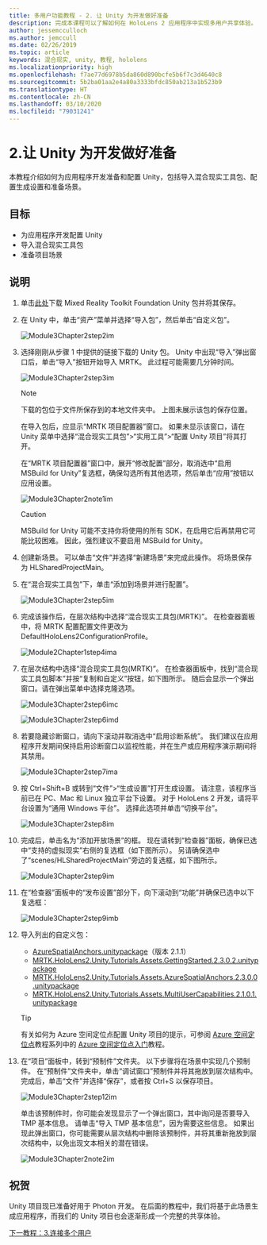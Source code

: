 ```yaml
---
title: 多用户功能教程 - 2. 让 Unity 为开发做好准备
description: 完成本课程可以了解如何在 HoloLens 2 应用程序中实现多用户共享体验。
author: jessemcculloch
ms.author: jemccull
ms.date: 02/26/2019
ms.topic: article
keywords: 混合现实, unity, 教程, hololens
ms.localizationpriority: high
ms.openlocfilehash: f7ae77d6978b5da860d890bcfe5b6f7c3d4640c8
ms.sourcegitcommit: 5b2ba01aa2e4a80a3333bfdc850ab213a1b523b9
ms.translationtype: HT
ms.contentlocale: zh-CN
ms.lasthandoff: 03/10/2020
ms.locfileid: "79031241"
---
```

# <a name="2-getting-unity-ready-for-development"></a>2.让 Unity 为开发做好准备

本教程介绍如何为应用程序开发准备和配置 Unity，包括导入混合现实工具包、配置生成设置和准备场景。

## <a name="objectives"></a>目标

* 为应用程序开发配置 Unity
* 导入混合现实工具包
* 准备项目场景

## <a name="instructions"></a>说明

1. 单击[此处](https://github.com/microsoft/MixedRealityToolkit-Unity/releases/download/v2.3.0/Microsoft.MixedReality.Toolkit.Unity.Foundation.2.3.0.unitypackage)下载 Mixed Reality Toolkit Foundation Unity 包并将其保存。

2. 在 Unity 中，单击“资产”菜单并选择“导入包”，然后单击“自定义包”。

    ![Module3Chapter2step2im](images/module3chapter2step2im.PNG)

3. 选择刚刚从步骤 1 中提供的链接下载的 Unity 包。 Unity 中出现“导入”弹出窗口后，单击“导入”按钮开始导入 MRTK。 此过程可能需要几分钟时间。

    ![Module3Chapter2step3im](images/module3chapter2step3im.PNG)

    >[!NOTE]
    >下载的包位于文件所保存到的本地文件夹中。 上图未展示该包的保存位置。

    在导入包后，应显示“MRTK 项目配置器”窗口。 如果未显示该窗口，请在 Unity 菜单中选择“混合现实工具包”>“实用工具”>“配置 Unity 项目”将其打开。

    在“MRTK 项目配置器”窗口中，展开“修改配置”部分，取消选中“启用 MSBuild for Unity”复选框，确保勾选所有其他选项，然后单击“应用”按钮以应用设置。

    ![Module3Chapter2note1im](images/module3chapter2note1im-missing01.png)

    > [!CAUTION]
    > MSBuild for Unity 可能不支持你将使用的所有 SDK，在启用它后再禁用它可能比较困难。 因此，强烈建议不要启用 MSBuild for Unity。
    
4. 创建新场景。 可以单击“文件”并选择“新建场景”来完成此操作。 将场景保存为 HLSharedProjectMain。

5. 在“混合现实工具包”下，单击“添加到场景并进行配置”。

    ![Module3Chapter2step5im](images/module3chapter2step5im.PNG)

6. 完成该操作后，在层次结构中选择“混合现实工具包(MRTK)”。 在检查器面板中，将 MRTK 配置配置文件更改为 DefaultHoloLens2ConfigurationProfile。

    ![Module2Chapter1step4ima](images/Module2Chapter1step4ima-missing01.png)

7. 在层次结构中选择“混合现实工具包(MRTK)”。 在检查器面板中，找到“混合现实工具包脚本”并按“复制和自定义”按钮，如下图所示。  随后会显示一个弹出窗口。请在弹出菜单中选择克隆选项。

    ![Module3Chapter2step6imc](images/module3chapter2step6imc.PNG)

    ![Module3Chapter2step6imd](images/module3chapter2step6imd.PNG)

8. 若要隐藏诊断窗口，请向下滚动并取消选中“启用诊断系统”。 我们建议在应用程序开发期间保持启用诊断窗口以监视性能，并在生产或应用程序演示期间将其禁用。 

    ![Module3Chapter2step7ima](images/module3chapter2step7ima.PNG)

9. 按 Ctrl+Shift+B 或转到“文件”>“生成设置”打开生成设置。 请注意，该程序当前已在 PC、Mac 和 Linux 独立平台下设置。 对于 HoloLens 2 开发，请将平台设置为“通用 Windows 平台”。 选择此选项并单击“切换平台”。

    ![Module3Chapter2step8im](images/module3chapter2step8im.PNG)

10. 完成后，单击名为“添加开放场景”的框。 现在请转到“检查器”面板，确保已选中“支持的虚拟现实”右侧的复选框（如下图所示）。 另请确保选中了“scenes/HLSharedProjectMain”旁边的复选框，如下图所示。

    ![Module3Chapter2step9im](images/module3chapter2step9im.PNG)

11. 在“检查器”面板中的“发布设置”部分下，向下滚动到“功能”并确保已选中以下复选框：

    ![Module3Chapter2step9imb](images/module3chapter2step9imb.PNG)

12. 导入列出的自定义包：

    * [AzureSpatialAnchors.unitypackage](https://github.com/Azure/azure-spatial-anchors-samples/releases/download/v2.1.1/AzureSpatialAnchors.unitypackage)（版本 2.1.1）
    * [MRTK.HoloLens2.Unity.Tutorials.Assets.GettingStarted.2.3.0.2.unitypackage](https://github.com/microsoft/MixedRealityLearning/releases/download/getting-started-v2.3.0.2/MRTK.HoloLens2.Unity.Tutorials.Assets.GettingStarted.2.3.0.2.unitypackage)
    * [MRTK.HoloLens2.Unity.Tutorials.Assets.AzureSpatialAnchors.2.3.0.0.unitypackage](https://github.com/microsoft/MixedRealityLearning/releases/download/azure-spatial-anchors-v2.3.0.0/MRTK.HoloLens2.Unity.Tutorials.Assets.AzureSpatialAnchors.2.3.0.0.unitypackage)
    * [MRTK.HoloLens2.Unity.Tutorials.Assets.MultiUserCapabilities.2.1.0.1.unitypackage](https://github.com/microsoft/MixedRealityLearning/releases/download/multi-user-capabilities-v2.1.0.1/MRTK.HoloLens2.Unity.Tutorials.Assets.MultiUserCapabilities.2.1.0.1.unitypackage)

    >[!TIP]
    >有关如何为 Azure 空间定位点配置 Unity 项目的提示，可参阅 [Azure 空间定位点](https://docs.microsoft.com/windows/mixed-reality/mrlearning-asa-ch1)教程系列中的 [Azure 空间定位点入门](https://docs.microsoft.com/windows/mixed-reality/mrlearning-asa-ch1)教程。


13. 在“项目”面板中，转到“预制件”文件夹。 以下步骤将在场景中实现几个预制件。 在“预制件”文件夹中，单击“调试窗口”预制件并将其拖放到层次结构中。 完成后，单击“文件”并选择“保存”，或者按 Ctrl+S 以保存项目。

    ![Module3Chapter2step12im](images/module3chapter2step12im.PNG)

    单击该预制件时，你可能会发现显示了一个弹出窗口，其中询问是否要导入 TMP 基本信息。 请单击“导入 TMP 基本信息”，因为需要这些信息。 如果出现此弹出窗口，你可能需要从层次结构中删除该预制件，并将其重新拖放到层次结构中，以免出现文本相关的潜在错误。

    ![Module3Chapter2note2im](images/module3chapter2note2im.PNG)

## <a name="congratulations"></a>祝贺

Unity 项目现已准备好用于 Photon 开发。 在后面的教程中，我们将基于此场景生成应用程序，而我们的 Unity 项目也会逐渐形成一个完整的共享体验。

[下一教程：3.连接多个用户](mrlearning-sharing(photon)-ch3.md)
